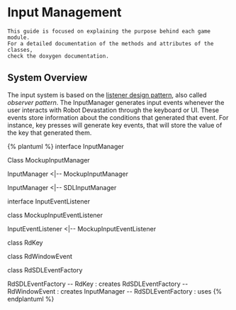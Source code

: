 # Input Management

```
This guide is focused on explaining the purpose behind each game module. 
For a detailed documentation of the methods and attributes of the classes, 
check the doxygen documentation.  
```
## System Overview
The input system is based on the [listener design pattern](https://en.wikipedia.org/wiki/Observer_pattern), also called *observer pattern*. The InputManager generates input events whenever the user interacts with Robot Devastation through the keyboard or UI. These events store information about the conditions that generated that event. For instance, key presses will generate key events, that will store the value of the key that generated them.

{% plantuml %}
interface InputManager

Class MockupInputManager

InputManager <|-- MockupInputManager

InputManager <|-- SDLInputManager

interface InputEventListener

class MockupInputEventListener

InputEventListener <|-- MockupInputEventListener

class RdKey

class RdWindowEvent

class RdSDLEventFactory

RdSDLEventFactory -- RdKey : creates
RdSDLEventFactory -- RdWindowEvent : creates
InputManager -- RdSDLEventFactory : uses
{% endplantuml %}



